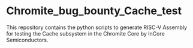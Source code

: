 # Chromite_bug_bounty_Cache_test
This repository contains the python scripts to generate RISC-V Assembly for testing the Cache subsystem in the Chromite Core by InCore Semiconductors.
